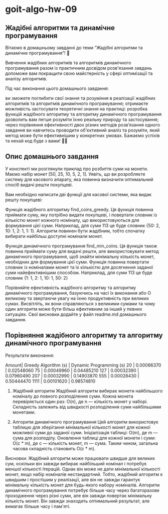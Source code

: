 # goit-algo-hw-09

## Жадібні алгоритми та динамічне програмування ## 
Вітаємо в домашньому завданні до теми “Жадібні алгоритми та динамічне програмування”! 🙂

Вивчення жадібних алгоритмів та алгоритмів динамічного програмування разом із практичним досвідом розв'язання завдань допоможе вам покращити свою майстерність у сфері оптимізації та аналізу алгоритмів.

Під час виконання цього домашнього завдання:

ви зможете поглибити свої знання та розуміння в реалізації жадібних алгоритмів та алгоритмів динамічного програмування;
отримаєте можливість застосувати теоретичні знання на практиці: розробка функцій жадібного алгоритму та алгоритму динамічного програмування дозволить вам легше розуміти їхню реальну природу та застосування;
через порівняння ефективності двох різних методів розв’язання одного завдання ви навчитесь проводити об'єктивний аналіз та розуміти, який метод може бути ефективнішим у конкретних умовах.
Бажаємо успіхів та нехай код буде з вами! 🚗✨

## Опис домашнього завдання ##
У конспекті ми розглянули приклад про розбиття суми на монети. Маємо набір монет [50, 25, 10, 5, 2, 1]. Уявіть, що ви розробляєте систему для касового апарату, яка повинна визначити оптимальний спосіб видачі решти покупцеві.

Вам необхідно написати дві функції для касової системи, яка видає решту покупцеві:

Функція жадібного алгоритму find_coins_greedy. Ця функція повинна приймати суму, яку потрібно видати покупцеві, і повертати словник із кількістю монет кожного номіналу, що використовуються для формування цієї суми. Наприклад, для суми 113 це буде словник {50: 2, 10: 1, 2: 1, 1: 1}. Алгоритм повинен бути жадібним, тобто спочатку вибирати найбільш доступні номінали монет.

Функція динамічного програмування find_min_coins. Ця функція також повинна приймати суму для видачі решти, але використовувати метод динамічного програмування, щоб знайти мінімальну кількість монет, необхідних для формування цієї суми. Функція повинна повертати словник із номіналами монет та їх кількістю для досягнення заданої суми найефективнішим способом. Наприклад, для суми 113 це буде словник {1: 1, 2: 1, 10: 1, 50: 2}

Порівняйте ефективність жадібного алгоритму та алгоритму динамічного програмування, базуючись на часі їх виконання або О великому та звертаючи увагу на їхню продуктивність при великих сумах. Висвітліть, як вони справляються з великими сумами та чому один алгоритм може бути більш ефективним за інший у певних ситуаціях. Свої висновки додайте у файл readme.md домашнього завдання.

## Порівняння жадібного алгоритму та алгоритму динамічного програмування ## 

Результати виконання:

 Amount| Greedy Algorithm (s) | Dynamic Programming (s)
    20 |     0.00066370 |   0.02548060
    75 |     0.00049960 |   0.04485210
   127 |     0.00032390 |   0.07960490
   207 |     0.00032990 |   0.14903870
   555 |     0.00028430 |   0.50444470
  1111 |     0.00101620 |   0.98574810

1. Жадібний алгоритм
Жадібний алгоритм вибирає монети найбільшого номіналу до повного розподілення суми.
Кожна монета перевіряється один раз: O(n), де n — кількість монет у наборі.
Складність залежить від швидкості розподілення суми найбільшими монетами.

3. Алгоритм динамічного програмування
Цей алгоритм використовує таблицю для зберігання мінімальної кількості монет для кожної можливої суми до заданої суми.
Ініціалізація таблиці: O(m), де m — сума для розподілу.
Оновлення таблиці для кожної монети і суми: O(c * m), де c — кількість монет, m — сума.
Таким чином, загальна часова складність становить O(c * m).

Висновки:
Жадібний алгоритм може працювати швидше для великих сум, оскільки він завжди вибирає найбільший номінал і потребує меншої кількості ітерацій. Однак він може не дати мінімальної кількості монет, якщо набір номіналів нестандартний.
Тобто, жадібний алгоритм є швидшим і простішим у реалізації, але він не завжди гарантує мінімальну кількість монет для будь-якого набору номіналів. 
Алгоритм динамічного програмування потребує більше часу через багаторазове проходження через різні суми, але він завжди повертає мінімальну кількість монет. Він завжди знаходить оптимальний результат, але вимагає більше часу і пам'яті.
